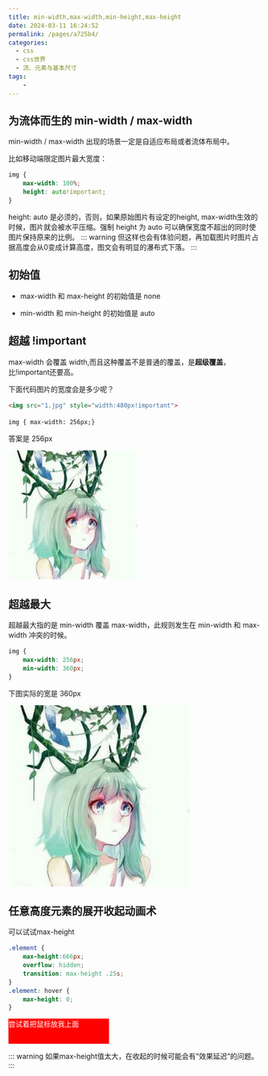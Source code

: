 ```yaml
---
title: min-width,max-width,min-height,max-height
date: 2024-03-11 16:24:52
permalink: /pages/a725b4/
categories:
  - css
  - css世界
  - 流、元素与基本尺寸
tags:
    -
---
```

## 为流体而生的 min-width / max-width
min-width / max-width 出现的场景一定是自适应布局或者流体布局中。

比如移动端限定图片最大宽度：
```css
img {
    max-width: 100%;
    height: auto!important;
}
```
height: auto 是必须的，否则，如果原始图片有设定的height, max-width生效的时候，图片就会被水平压缩。强制 height 为 auto 可以确保宽度不超出的同时使图片保持原来的比例。
::: warning
但这样也会有体验问题，再加载图片时图片占据高度会从0变成计算高度，图文会有明显的瀑布式下落。
:::

## 初始值
- max-width 和 max-height 的初始值是 none 

- min-width 和 min-height 的初始值是 auto

## 超越 !important
max-width 会覆盖 width,而且这种覆盖不是普通的覆盖，是**超级覆盖**，比!important还要高。

下面代码图片的宽度会是多少呢？
```html
<img src="1.jpg" style="width:480px!important">

img { max-width: 256px;}
```
答案是 256px

<img class="max-img" src="/img/home.jpg" style="width:480px!important">


## 超越最大
超越最大指的是 min-width 覆盖 max-width，此规则发生在 min-width 和 max-width 冲突的时候。
```css
img {
    max-width: 256px;
    min-width: 360px;
}
```
下图实际的宽是 360px


<img class="max-min-img" src="/img/home.jpg">

## 任意高度元素的展开收起动画术

可以试试max-height
```css
.element {
    max-height:666px;
    overflow: hidden;
    transition: max-height .25s;
}
.element: hover {
    max-height: 0;
}
```

<div class="element">
  尝试着把鼠标放我上面
</div>

::: warning
如果max-height值太大，在收起的时候可能会有“效果延迟”的问题。
:::

<style scoped lang="stylus">
    .max-img {
        max-width: 256px!important;
    }
    .max-min-img {
        max-width: 256px!important;
        min-width: 360px;
    }
    .element {
        max-height:50px;
        overflow: hidden;
        transition: max-height .25s;
        background: red;
        color: #fff;
        height: 500px;
        width: 200px
    }
    .element:hover {
        max-height: 666px;
    }
</style>